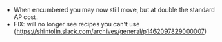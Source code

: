 * When encumbered you may now still move, but at double the standard AP cost.
* FIX: will no longer see recipes you can't use (https://shintolin.slack.com/archives/general/p1462097829000007)
